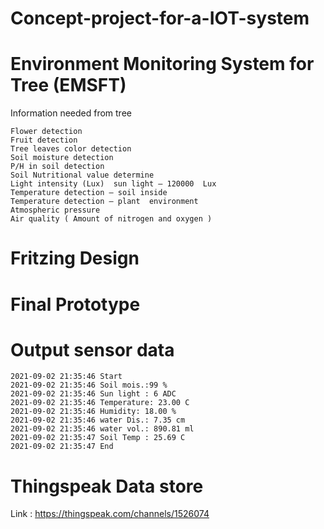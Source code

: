 # Concept-project-for-a-IOT-system

# Environment Monitoring System for Tree (EMSFT)


Information needed from tree

    Flower detection
    Fruit detection
    Tree leaves color detection
    Soil moisture detection
    P/H in soil detection
    Soil Nutritional value determine
    Light intensity (Lux)  sun light – 120000  Lux
    Temperature detection – soil inside
    Temperature detection – plant  environment
    Atmospheric pressure 
    Air quality ( Amount of nitrogen and oxygen )

# Fritzing Design
# Final Prototype
# Output sensor data

    2021-09-02 21:35:46 Start 
    2021-09-02 21:35:46 Soil mois.:99 %
    2021-09-02 21:35:46 Sun light : 6 ADC
    2021-09-02 21:35:46 Temperature: 23.00 C
    2021-09-02 21:35:46 Humidity: 18.00 %
    2021-09-02 21:35:46 water Dis.: 7.35 cm
    2021-09-02 21:35:46 water vol.: 890.81 ml
    2021-09-02 21:35:47 Soil Temp : 25.69 C
    2021-09-02 21:35:47 End

# Thingspeak Data store 

Link : https://thingspeak.com/channels/1526074
